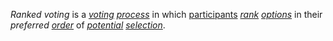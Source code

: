 *Ranked voting* is a *[voting](https://github.com/gcassel/Modular-Organization-Terminology/blob/master/terms/vote.md) [process](https://github.com/gcassel/Modular-Organization-Terminology/blob/master/terms/process.md)* in which [participants](https://github.com/gcassel/Modular-Organization-Terminology/blob/master/terms/participate.md) *[rank](https://github.com/gcassel/Modular-Organization-Terminology/blob/master/terms/rank.md) [options](https://github.com/gcassel/Modular-Organization-Terminology/blob/master/terms/option.md)* in their *preferred [order](https://github.com/gcassel/Modular-Organization-Terminology/blob/master/terms/order.md)* of *[potential](https://github.com/gcassel/Modular-Organization-Terminology/blob/master/terms/potential.md) [selection](https://github.com/gcassel/Modular-Organization-Terminology/blob/master/terms/select.md)*.
